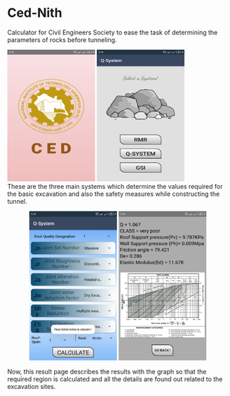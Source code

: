 # Ced-Nith
Calculator for Civil Engineers Society to ease the task of determining the parameters of rocks before tunneling.


<img src="https://raw.githubusercontent.com/infoaryan/Ced-Nith/master/app/src/main/res/drawable/sc1.jpg" width="200" height="300" >         <img src="https://raw.githubusercontent.com/infoaryan/Ced-Nith/master/app/src/main/res/drawable/sc2.jpg" width="200" height="300" >
<br>
These are the three main systems which determine the values required for the basic excavation and also the safety 
measures while constructing the tunnel.

<p align="center"> <img src="https://raw.githubusercontent.com/infoaryan/Ced-Nith/master/app/src/main/res/drawable/sc3.jpg" width="200" height="340" >    <img src="https://raw.githubusercontent.com/infoaryan/Ced-Nith/master/app/src/main/res/drawable/sc4.jpg" width="200" height="340" ></p>
Now, this result page describes the results with the graph so that the required region is calculated and all the details are found out related to the excavation sites. 
